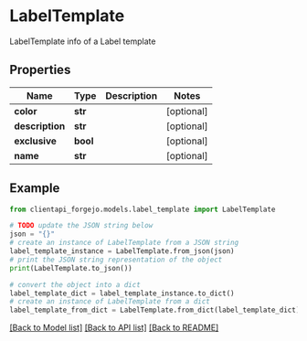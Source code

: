 # LabelTemplate

LabelTemplate info of a Label template

## Properties

Name | Type | Description | Notes
------------ | ------------- | ------------- | -------------
**color** | **str** |  | [optional] 
**description** | **str** |  | [optional] 
**exclusive** | **bool** |  | [optional] 
**name** | **str** |  | [optional] 

## Example

```python
from clientapi_forgejo.models.label_template import LabelTemplate

# TODO update the JSON string below
json = "{}"
# create an instance of LabelTemplate from a JSON string
label_template_instance = LabelTemplate.from_json(json)
# print the JSON string representation of the object
print(LabelTemplate.to_json())

# convert the object into a dict
label_template_dict = label_template_instance.to_dict()
# create an instance of LabelTemplate from a dict
label_template_from_dict = LabelTemplate.from_dict(label_template_dict)
```
[[Back to Model list]](../README.md#documentation-for-models) [[Back to API list]](../README.md#documentation-for-api-endpoints) [[Back to README]](../README.md)


